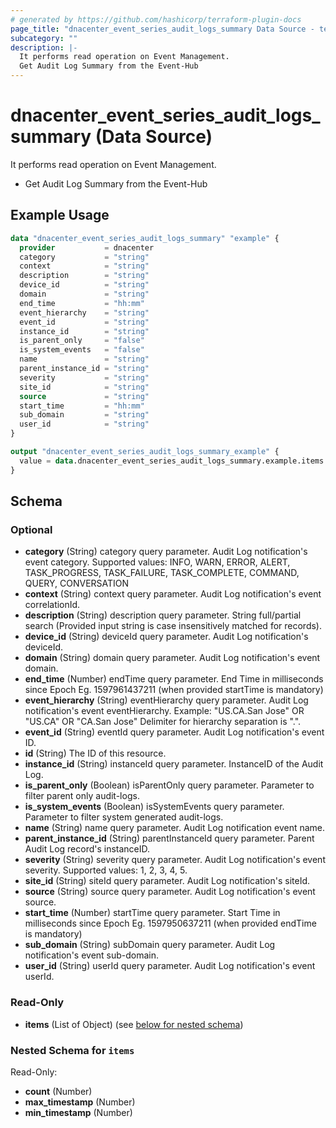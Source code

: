 ```yaml
---
# generated by https://github.com/hashicorp/terraform-plugin-docs
page_title: "dnacenter_event_series_audit_logs_summary Data Source - terraform-provider-dnacenter"
subcategory: ""
description: |-
  It performs read operation on Event Management.
  Get Audit Log Summary from the Event-Hub
---
```


# dnacenter_event_series_audit_logs_summary (Data Source)

It performs read operation on Event Management.

- Get Audit Log Summary from the Event-Hub

## Example Usage

```terraform
data "dnacenter_event_series_audit_logs_summary" "example" {
  provider           = dnacenter
  category           = "string"
  context            = "string"
  description        = "string"
  device_id          = "string"
  domain             = "string"
  end_time           = "hh:mm"
  event_hierarchy    = "string"
  event_id           = "string"
  instance_id        = "string"
  is_parent_only     = "false"
  is_system_events   = "false"
  name               = "string"
  parent_instance_id = "string"
  severity           = "string"
  site_id            = "string"
  source             = "string"
  start_time         = "hh:mm"
  sub_domain         = "string"
  user_id            = "string"
}

output "dnacenter_event_series_audit_logs_summary_example" {
  value = data.dnacenter_event_series_audit_logs_summary.example.items
}
```

<!-- schema generated by tfplugindocs -->
## Schema

### Optional

- **category** (String) category query parameter. Audit Log notification's event category. Supported values: INFO, WARN, ERROR, ALERT, TASK_PROGRESS, TASK_FAILURE, TASK_COMPLETE, COMMAND, QUERY, CONVERSATION
- **context** (String) context query parameter. Audit Log notification's event correlationId.
- **description** (String) description query parameter. String full/partial search (Provided input string is case insensitively matched for records).
- **device_id** (String) deviceId query parameter. Audit Log notification's deviceId.
- **domain** (String) domain query parameter. Audit Log notification's event domain.
- **end_time** (Number) endTime query parameter. End Time in milliseconds since Epoch Eg. 1597961437211 (when provided startTime is mandatory)
- **event_hierarchy** (String) eventHierarchy query parameter. Audit Log notification's event eventHierarchy. Example: "US.CA.San Jose" OR "US.CA" OR "CA.San Jose" Delimiter for hierarchy separation is ".".
- **event_id** (String) eventId query parameter. Audit Log notification's event ID.
- **id** (String) The ID of this resource.
- **instance_id** (String) instanceId query parameter. InstanceID of the Audit Log.
- **is_parent_only** (Boolean) isParentOnly query parameter. Parameter to filter parent only audit-logs.
- **is_system_events** (Boolean) isSystemEvents query parameter. Parameter to filter system generated audit-logs.
- **name** (String) name query parameter. Audit Log notification event name.
- **parent_instance_id** (String) parentInstanceId query parameter. Parent Audit Log record's instanceID.
- **severity** (String) severity query parameter. Audit Log notification's event severity. Supported values: 1, 2, 3, 4, 5.
- **site_id** (String) siteId query parameter. Audit Log notification's siteId.
- **source** (String) source query parameter. Audit Log notification's event source.
- **start_time** (Number) startTime query parameter. Start Time in milliseconds since Epoch Eg. 1597950637211 (when provided endTime is mandatory)
- **sub_domain** (String) subDomain query parameter. Audit Log notification's event sub-domain.
- **user_id** (String) userId query parameter. Audit Log notification's event userId.

### Read-Only

- **items** (List of Object) (see [below for nested schema](#nestedatt--items))

<a id="nestedatt--items"></a>
### Nested Schema for `items`

Read-Only:

- **count** (Number)
- **max_timestamp** (Number)
- **min_timestamp** (Number)


